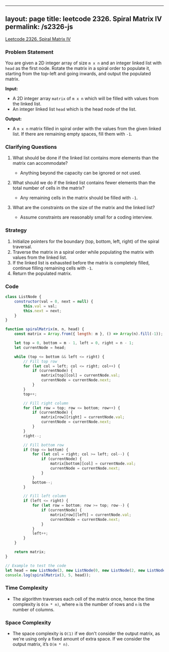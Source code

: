 
---
layout: page
title: leetcode 2326. Spiral Matrix IV
permalink: /s2326-js
---
[Leetcode 2326. Spiral Matrix IV](https://algoadvance.github.io/algoadvance/l2326)
### Problem Statement
You are given a 2D integer array of size `m x n` and an integer linked list with `head` as the first node. Rotate the matrix in a spiral order to populate it, starting from the top-left and going inwards, and output the populated matrix. 

**Input:**
- A 2D integer array `matrix` of `m x n` which will be filled with values from the linked list.
- An integer linked list `head` which is the head node of the list.

**Output:**
- A `m x n` matrix filled in spiral order with the values from the given linked list. If there are remaining empty spaces, fill them with `-1`.

### Clarifying Questions
1. What should be done if the linked list contains more elements than the matrix can accommodate?
   - Anything beyond the capacity can be ignored or not used.
  
2. What should we do if the linked list contains fewer elements than the total number of cells in the matrix?
   - Any remaining cells in the matrix should be filled with `-1`.

3. What are the constraints on the size of the matrix and the linked list?
   - Assume constraints are reasonably small for a coding interview.

### Strategy
1. Initialize pointers for the boundary (top, bottom, left, right) of the spiral traversal.
2. Traverse the matrix in a spiral order while populating the matrix with values from the linked list.
3. If the linked list is exhausted before the matrix is completely filled, continue filling remaining cells with `-1`.
4. Return the populated matrix.

### Code

```javascript
class ListNode {
    constructor(val = 0, next = null) {
        this.val = val;
        this.next = next;
    }
}

function spiralMatrix(m, n, head) {
    const matrix = Array.from({ length: m }, () => Array(n).fill(-1));

    let top = 0, bottom = m - 1, left = 0, right = n - 1;
    let currentNode = head;

    while (top <= bottom && left <= right) {
        // Fill top row
        for (let col = left; col <= right; col++) {
            if (currentNode) {
                matrix[top][col] = currentNode.val;
                currentNode = currentNode.next;
            }
        }
        top++;

        // Fill right column
        for (let row = top; row <= bottom; row++) {
            if (currentNode) {
                matrix[row][right] = currentNode.val;
                currentNode = currentNode.next;
            }
        }
        right--;

        // Fill bottom row
        if (top <= bottom) {
            for (let col = right; col >= left; col--) {
                if (currentNode) {
                    matrix[bottom][col] = currentNode.val;
                    currentNode = currentNode.next;
                }
            }
            bottom--;
        }

        // Fill left column
        if (left <= right) {
            for (let row = bottom; row >= top; row--) {
                if (currentNode) {
                    matrix[row][left] = currentNode.val;
                    currentNode = currentNode.next;
                }
            }
            left++;
        }
    }

    return matrix;
}

// Example to test the code
let head = new ListNode(3, new ListNode(0, new ListNode(2, new ListNode(6, new ListNode(8, new ListNode(1, new ListNode(7, new ListNode(5, new ListNode(4)))))))));
console.log(spiralMatrix(3, 5, head));
```

### Time Complexity
- The algorithm traverses each cell of the matrix once, hence the time complexity is `O(m * n)`, where `m` is the number of rows and `n` is the number of columns.

### Space Complexity
- The space complexity is `O(1)` if we don't consider the output matrix, as we're using only a fixed amount of extra space. If we consider the output matrix, it’s `O(m * n)`.